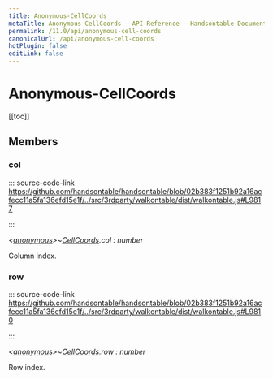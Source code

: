 ```yaml
---
title: Anonymous-CellCoords
metaTitle: Anonymous-CellCoords - API Reference - Handsontable Documentation
permalink: /11.0/api/anonymous-cell-coords
canonicalUrl: /api/anonymous-cell-coords
hotPlugin: false
editLink: false
---
```


# Anonymous-CellCoords

[[toc]]
## Members

### col
  
::: source-code-link https://github.com/handsontable/handsontable/blob/02b383f1251b92a16acfecc11a5fa136efd15e1f/../src/3rdparty/walkontable/dist/walkontable.js#L9817

:::

_&lt;[anonymous](@/api/anonymous.md)&gt;~[CellCoords](@/api/cellCoords.md).col : number_

Column index.



### row
  
::: source-code-link https://github.com/handsontable/handsontable/blob/02b383f1251b92a16acfecc11a5fa136efd15e1f/../src/3rdparty/walkontable/dist/walkontable.js#L9810

:::

_&lt;[anonymous](@/api/anonymous.md)&gt;~[CellCoords](@/api/cellCoords.md).row : number_

Row index.



